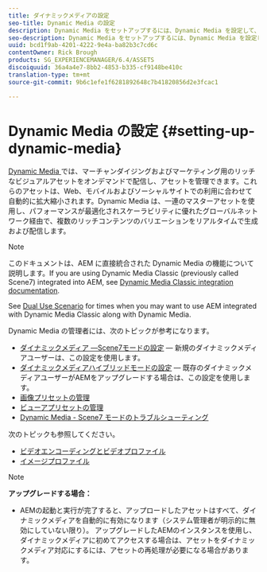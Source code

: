 ```yaml
---
title: ダイナミックメディアの設定
seo-title: Dynamic Media の設定
description: Dynamic Media をセットアップするには、Dynamic Media を設定して、画像やビューアのプリセットを管理する必要があります
seo-description: Dynamic Media をセットアップするには、Dynamic Media を設定して、画像やビューアのプリセットを管理する必要があります
uuid: bcd1f9ab-4201-4222-9e4a-ba82b3c7cd6c
contentOwner: Rick Brough
products: SG_EXPERIENCEMANAGER/6.4/ASSETS
discoiquuid: 36a4a4e7-8bb2-4853-b335-cf9148be410c
translation-type: tm+mt
source-git-commit: 9b6c1efe1f6281892648c7b41820856d2e3fcac1

---
```



# Dynamic Media の設定 {#setting-up-dynamic-media}

[Dynamic Media ](https://www.adobe.com/solutions/web-experience-management/dynamic-media.html)では、マーチャンダイジングおよびマーケティング用のリッチなビジュアルアセットをオンデマンドで配信し、アセットを管理できます。これらのアセットは、Web、モバイルおよびソーシャルサイトでの利用に合わせて自動的に拡大縮小されます。Dynamic Media は、一連のマスターアセットを使用し、パフォーマンスが最適化されスケーラビリティに優れたグローバルネットワーク経由で、複数のリッチコンテンツのバリエーションをリアルタイムで生成および配信します。

>[!NOTE]
>
>このドキュメントは、AEM に直接統合された Dynamic Media の機能について説明します。If you are using Dynamic Media Classic (previously called Scene7) integrated into AEM, see [Dynamic Media Classic integration documentation](/help/sites-administering/scene7.md).
>
>See [Dual Use Scenario](/help/sites-administering/scene7.md#dual-use-scenario) for times when you may want to use AEM integrated with Dynamic Media Classic along with Dynamic Media.

Dynamic Media の管理者には、次のトピックが参考になります。

* [ダイナミックメディア —Scene7モードの設定](config-dms7.md) — 新規のダイナミックメディアユーザーは、この設定を使用します。
* [ダイナミックメディアハイブリッドモードの設定](config-dynamic.md) — 既存のダイナミックメディアユーザーがAEMをアップグレードする場合は、この設定を使用します。
* [画像プリセットの管理](managing-image-presets.md)
* [ビューアプリセットの管理](managing-viewer-presets.md)
* [Dynamic Media - Scene7 モードのトラブルシューティング](troubleshoot-dms7.md)

次のトピックも参照してください。

* [ビデオエンコーディングとビデオプロファイル](video-profiles.md)
* [イメージプロファイル](image-profiles.md)

>[!NOTE]
>
>**アップグレードする場合：**
>
>* AEMの起動と実行が完了すると、アップロードしたアセットはすべて、ダイナミックメディアを自動的に有効になります（システム管理者が明示的に無効にしていない限り）。 アップグレードしたAEMのインスタンスを使用し、ダイナミックメディアに初めてアクセスする場合は、アセットをダイナミックメディア対応にするには、アセットの再処理が必要になる場合があります。